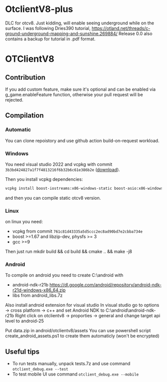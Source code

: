 # OtclientV8-plus
DLC for otcv8. Just kidding, will enable seeing underground while on the surface.
I was following Dries390 tutorial, https://otland.net/threads/c-ground-underground-mapping-and-sunshine.269884/
Release 0.0 also contains a backup for tutorial in .pdf format.

# OTClientV8

## Contribution

If you add custom feature, make sure it's optional and can be enabled via g_game.enableFeature function, otherwise your pull request will be rejected.

## Compilation

### Automatic

You can clone repoistory and use github action build-on-request workload.

### Windows

You need visual studio 2022 and vcpkg with commit `3b3bd424827a1f7f4813216f6b32b6c61e386b2e` ([download](https://github.com/microsoft/vcpkg/archive/3b3bd424827a1f7f4813216f6b32b6c61e386b2e.zip)).

Then you install vcpkg dependencies:
```bash
vcpkg install boost-iostreams:x86-windows-static boost-asio:x86-windows-static boost-beast:x86-windows-static boost-system:x86-windows-static boost-variant:x86-windows-static boost-lockfree:x86-windows-static boost-process:x86-windows-static boost-program-options:x86-windows-static luajit:x86-windows-static glew:x86-windows-static boost-filesystem:x86-windows-static boost-uuid:x86-windows-static physfs:x86-windows-static openal-soft:x86-windows-static libogg:x86-windows-static libvorbis:x86-windows-static zlib:x86-windows-static libzip:x86-windows-static openssl:x86-windows-static
```

and then you can compile static otcv8 version.

### Linux

on linux you need:
- vcpkg from commit `761c81d43335a5d5ccc2ec8ad90bd7e2cbba734e`
- boost >=1.67 and libzip-dev, physfs >= 3
- gcc >=9

Then just run mkdir build && cd build && cmake .. && make -j8

### Android

To compile on android you need to create C:\android with
- android-ndk-r21b https://dl.google.com/android/repository/android-ndk-r21d-windows-x86_64.zip
- libs from android_libs.7z

Also install android extension for visual studio
In visual studio go to options -> cross platform -> c++ and set Android NDK to C:\android\android-ndk-r21b
Right click on otclientv8 -> proporties -> general and change target api level to android-25

Put data.zip in android/otclientv8/assets
You can use powershell script create_android_assets.ps1 to create them automaticly (won't be encrypted)

## Useful tips

- To run tests manually, unpack tests.7z and use command `otclient_debug.exe --test`
- To test mobile UI use command `otclient_debug.exe --mobile`


